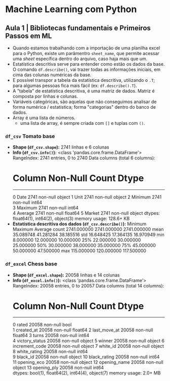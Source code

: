 
# Machine Learning com Python

## Aula 1 | Bibliotecas fundamentais e Primeiros Passos em ML

- Quando estamos trabalhando com a importação de uma planilha excel para o Python, existe um parâmentro `sheet_name`, que permite acessar uma _sheet_ específica dentro do arquivo, caso haja mais que um.
- Estatística descritiva serve para entender como estão os dados da base. O comando `df.describe()`, vai trazer todas as informações iniciais, em cima das colunas numéricas da base.
- E possível transpor a tabela da estatística descritiva, utilizando o `.T`; para algumas pessoas fica mais fácil (ex: `df.describe().T`).
- A "tabela" de estatística descritiva, é uma matriz de dados. Matriz é composta por linhas e colunas.
- Variáveis categóricas, são aquelas que não conseguimos analisar de forma numérica / estatística; forma "categorias" dentro do banco de dados.
- Array é uma lista de números.
    - uma lista de array, é sempre criada com `[]` e tuplas com `()`.

### `df_csv` Tomato base

- **Shape (`df_csv.shape`):** 2741 linhas e 6 colunas
- **Info (`df_csv.info()`):** 
    <class 'pandas.core.frame.DataFrame'>
    RangeIndex: 2741 entries, 0 to 2740
    Data columns (total 6 columns):
     #   Column   Non-Null Count  Dtype  
    ---  ------   --------------  -----  
     0   Date     2741 non-null   object 
     1   Unit     2741 non-null   object 
     2   Minimum  2741 non-null   int64  
     3   Maximum  2741 non-null   int64  
     4   Average  2741 non-null   float64
     5   Market   2741 non-null   object 
    dtypes: float64(1), int64(2), object(3)
    memory usage: 128.6+ KB
- **Estatística descritiva dos dados (`df_csv.describe()`):**
    	    Minimum	    Maximum	    Average
    count	2741.000000	2741.000000	2741.000000
    mean	35.089748	41.281284	38.185516
    std	    16.648425	17.364135	16.970949
    min	    8.000000	12.000000	10.000000
    25%	    22.000000	30.000000	25.000000
    50%	    30.000000	38.000000	35.000000
    75%	    45.000000	50.000000	47.500000
    max	    115.000000	120.000000	117.500000

### `df_excel` Chess base

- **Shape (`df_excel.shape`):** 20058 linhas e 14 colunas
- **Info (`df_excel.info()`):**
    <class 'pandas.core.frame.DataFrame'>
    RangeIndex: 20058 entries, 0 to 20057
    Data columns (total 14 columns):
    #   Column          Non-Null Count  Dtype  
    ---  ------          --------------  -----  
    0   rated           20058 non-null  bool   
    1   created_at      20058 non-null  float64
    2   last_move_at    20058 non-null  float64
    3   turns           20058 non-null  int64  
    4   victory_status  20058 non-null  object 
    5   winner          20058 non-null  object 
    6   increment_code  20058 non-null  object 
    7   white_id        20058 non-null  object 
    8   white_rating    20058 non-null  int64  
    9   black_id        20058 non-null  object 
    10  black_rating    20058 non-null  int64  
    11  opening_eco     20058 non-null  object 
    12  opening_name    20058 non-null  object 
    13  opening_ply     20058 non-null  int64  
    dtypes: bool(1), float64(2), int64(4), object(7)
    memory usage: 2.0+ MB   